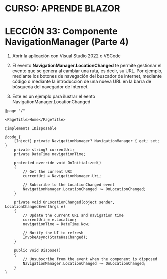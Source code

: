 # CURSO: APRENDE BLAZOR

# LECCIÓN 33: Componente NavigationManager (Parte 4)

1. Abrir la aplicación con Visual Studio 2022 o VSCode

2. El evento **NavigationManager.LocationChanged** te permite gestionar el evento que se genera al cambiar una ruta, es decir, su URL. Por ejemplo, mediante los botones de navegación del buscador de internet, mediante código o mediante la introducción de una nueva URL en la barra de búsqueda del navegador de Internet.

5. Este es un ejemplo para ilustrar el eento NavigationManager.LocationChanged

```razor
@page "/"

<PageTitle>Home</PageTitle>

@implements IDisposable

@code {
    [Inject] private NavigationManager? NavigationManager { get; set; }
    private string? currentUri;
    private DateTime navigationTime;

    protected override void OnInitialized()
    {
        // Get the current URI
        currentUri = NavigationManager.Uri;

        // Subscribe to the LocationChanged event
        NavigationManager.LocationChanged += OnLocationChanged;
    }

    private void OnLocationChanged(object sender, LocationChangedEventArgs e)
    {
        // Update the current URI and navigation time
        currentUri = e.Location;
        navigationTime = DateTime.Now;

        // Notify the UI to refresh
        InvokeAsync(StateHasChanged);
    }

    public void Dispose()
    {
        // Unsubscribe from the event when the component is disposed
        NavigationManager.LocationChanged -= OnLocationChanged;
    }
}
```
